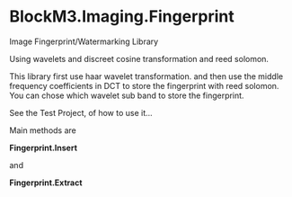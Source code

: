 # BlockM3.Imaging.Fingerprint
Image Fingerprint/Watermarking Library

Using wavelets and discreet cosine transformation and reed solomon.

This library first use haar wavelet transformation. and then use the middle frequency coefficients in DCT to store the fingerprint with reed solomon.
You can chose which wavelet sub band to store the fingerprint.

See the Test Project, of how to use it...

Main methods are

**Fingerprint.Insert**

and

**Fingerprint.Extract**



